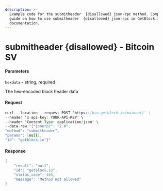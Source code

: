 ```yaml
---
description: >-
  Example code for the submitheader  {disallowed} json-rpc method. Сomplete
  guide on how to use submitheader  {disallowed} json-rpc in GetBlock.io Web3
  documentation.
---
```


# submitheader {disallowed} - Bitcoin SV

#### Parameters

`hexdata` - string, required

The hex-encoded block header data

#### Request

```java
curl --location --request POST 'https://bsv.getblock.io/mainnet/' \ 
--header 'x-api-key: YOUR-API-KEY' \ 
--header 'Content-Type: application/json' \ 
--data-raw '{"jsonrpc": "2.0",
"method": "submitheader",
"params": [null],
"id": "getblock.io"}'
```

#### Response

```java
{
    "result": "null",
    "id": "getblock.io",
    "status_code": 405,
    "message": "Method not allowed"
}
```
